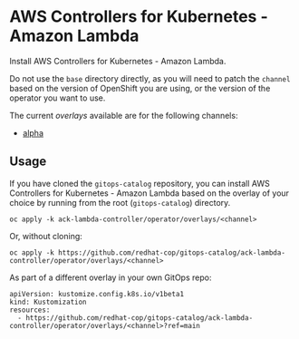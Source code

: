 # AWS Controllers for Kubernetes - Amazon Lambda

Install AWS Controllers for Kubernetes - Amazon Lambda.

Do not use the `base` directory directly, as you will need to patch the `channel` based on the version of OpenShift you are using, or the version of the operator you want to use.

The current *overlays* available are for the following channels:

* [alpha](operator/overlays/alpha)

## Usage

If you have cloned the `gitops-catalog` repository, you can install AWS Controllers for Kubernetes - Amazon Lambda based on the overlay of your choice by running from the root (`gitops-catalog`) directory.

```
oc apply -k ack-lambda-controller/operator/overlays/<channel>
```

Or, without cloning:

```
oc apply -k https://github.com/redhat-cop/gitops-catalog/ack-lambda-controller/operator/overlays/<channel>
```

As part of a different overlay in your own GitOps repo:

```
apiVersion: kustomize.config.k8s.io/v1beta1
kind: Kustomization
resources:
  - https://github.com/redhat-cop/gitops-catalog/ack-lambda-controller/operator/overlays/<channel>?ref=main
```
